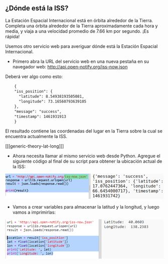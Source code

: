 ## ¿Dónde está la ISS?

La Estación Espacial Internacional está en órbita alrededor de la Tierra. Completa una órbita alrededor de la Tierra aproximadamente cada hora y media, y viaja a una velocidad promedio de 7.66 km por segundo. ¡Es rápida!

Usemos otro servicio web para averiguar dónde está la Estación Espacial Internacional.

+ Primero abra la URL del servicio web en una nueva pestaña en su navegador web: <a href="http://api.open-notify.org/iss-now.json" target="_blank">http://api.open-notify.org/iss-now.json</a>

Deberá ver algo como esto:
```
    {
    "iss_position": {
      "latitude": 8.54938193505081, 
      "longitude": 73.16560793639105
    }, 
    "message": "success", 
    "timestamp": 1461931913
    }
```    

El resultado contiene las coordenadas del lugar en la Tierra sobre la cual se encuentra actualmente la ISS.

[[[generic-theory-lat-long]]]

+ Ahora necesita llamar al mismo servicio web desde Python. Agregue el siguiente código al final de su script para obtener la ubicación actual de la ISS:

![captura de pantalla](images/iss-location.png)

+ Vamos a crear variables para almacenar la latitud y la longitud, y luego vamos a imprimirlas:

![captura de pantalla](images/iss-coordinates.png)